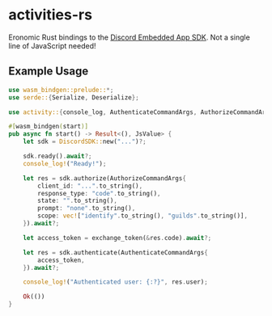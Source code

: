 # activities-rs

Eronomic Rust bindings to the [Discord Embedded App SDK](https://github.com/discord/embedded-app-sdk). Not a single line of JavaScript needed!

## Example Usage

```rust
use wasm_bindgen::prelude::*;
use serde::{Serialize, Deserialize};

use activity::{console_log, AuthenticateCommandArgs, AuthorizeCommandArgs, DiscordSDK};

#[wasm_bindgen(start)]
pub async fn start() -> Result<(), JsValue> {
    let sdk = DiscordSDK::new("...")?;

    sdk.ready().await?;
    console_log!("Ready!");

    let res = sdk.authorize(AuthorizeCommandArgs{
        client_id: "...".to_string(),
        response_type: "code".to_string(),
        state: "".to_string(),
        prompt: "none".to_string(),
        scope: vec!["identify".to_string(), "guilds".to_string()],
    }).await?;

    let access_token = exchange_token(&res.code).await?;

    let res = sdk.authenticate(AuthenticateCommandArgs{
        access_token,
    }).await?;

    console_log!("Authenticated user: {:?}", res.user);

    Ok(())
}
```
